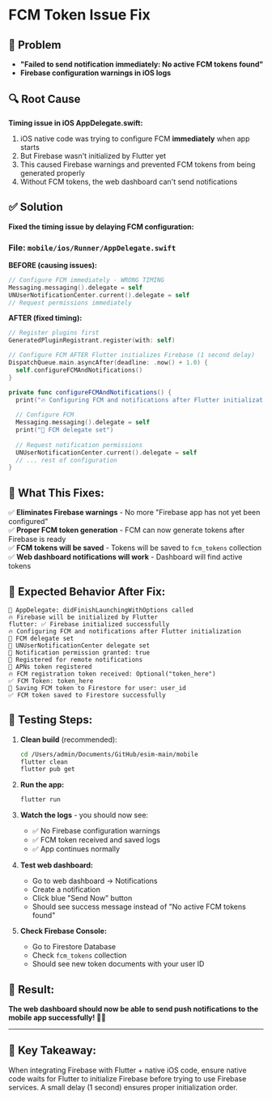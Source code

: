 # FCM Token Issue Fix

## 🐛 Problem
- **"Failed to send notification immediately: No active FCM tokens found"**
- **Firebase configuration warnings in iOS logs**

## 🔍 Root Cause
**Timing issue in iOS AppDelegate.swift:**

1. iOS native code was trying to configure FCM **immediately** when app starts
2. But Firebase wasn't initialized by Flutter yet
3. This caused Firebase warnings and prevented FCM tokens from being generated properly
4. Without FCM tokens, the web dashboard can't send notifications

## ✅ Solution
**Fixed the timing issue by delaying FCM configuration:**

### File: `mobile/ios/Runner/AppDelegate.swift`

**BEFORE (causing issues):**
```swift
// Configure FCM immediately - WRONG TIMING
Messaging.messaging().delegate = self
UNUserNotificationCenter.current().delegate = self
// Request permissions immediately
```

**AFTER (fixed timing):**
```swift
// Register plugins first
GeneratedPluginRegistrant.register(with: self)

// Configure FCM AFTER Flutter initializes Firebase (1 second delay)
DispatchQueue.main.asyncAfter(deadline: .now() + 1.0) {
  self.configureFCMAndNotifications()
}

private func configureFCMAndNotifications() {
  print("🔥 Configuring FCM and notifications after Flutter initialization")
  
  // Configure FCM
  Messaging.messaging().delegate = self
  print("📱 FCM delegate set")
  
  // Request notification permissions
  UNUserNotificationCenter.current().delegate = self
  // ... rest of configuration
}
```

## 🎯 What This Fixes:

✅ **Eliminates Firebase warnings** - No more "Firebase app has not yet been configured"  
✅ **Proper FCM token generation** - FCM can now generate tokens after Firebase is ready  
✅ **FCM tokens will be saved** - Tokens will be saved to `fcm_tokens` collection  
✅ **Web dashboard notifications will work** - Dashboard will find active tokens  

## 📱 Expected Behavior After Fix:

```
🚀 AppDelegate: didFinishLaunchingWithOptions called
🔥 Firebase will be initialized by Flutter
flutter: ✅ Firebase initialized successfully
🔥 Configuring FCM and notifications after Flutter initialization
📱 FCM delegate set
🔔 UNUserNotificationCenter delegate set
📱 Notification permission granted: true
📱 Registered for remote notifications
📱 APNs token registered
🔥 FCM registration token received: Optional("token_here")
✅ FCM Token: token_here
💾 Saving FCM token to Firestore for user: user_id
✅ FCM token saved to Firestore successfully
```

## 🧪 Testing Steps:

1. **Clean build** (recommended):
   ```bash
   cd /Users/admin/Documents/GitHub/esim-main/mobile
   flutter clean
   flutter pub get
   ```

2. **Run the app:**
   ```bash
   flutter run
   ```

3. **Watch the logs** - you should now see:
   - ✅ No Firebase configuration warnings
   - ✅ FCM token received and saved logs
   - ✅ App continues normally

4. **Test web dashboard:**
   - Go to web dashboard → Notifications
   - Create a notification
   - Click blue "Send Now" button
   - Should see success message instead of "No active FCM tokens found"

5. **Check Firebase Console:**
   - Go to Firestore Database
   - Check `fcm_tokens` collection
   - Should see new token documents with your user ID

## 🎉 Result:

**The web dashboard should now be able to send push notifications to the mobile app successfully! 🚀📱**

---

## 📝 Key Takeaway:

When integrating Firebase with Flutter + native iOS code, ensure native code waits for Flutter to initialize Firebase before trying to use Firebase services. A small delay (1 second) ensures proper initialization order.
